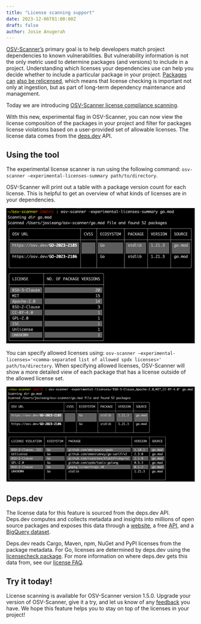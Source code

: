 ```yaml
---
title: "License scanning support"
date: 2023-12-06T01:00:00Z
draft: false
author: Josie Anugerah
---
```


[OSV-Scanner’s](https://google.github.io/osv-scanner/) primary goal is to help developers match project dependencies to known vulnerabilities. But vulnerability information is not the only metric used to determine packages (and versions) to include in a project. Understanding which licenses your dependencies use can help you decide whether to include a particular package in your project. [Packages can](https://thenewstack.io/hashicorp-abandons-open-source-for-business-source-license/) [also be relicensed](https://www.zdnet.com/article/elastic-changes-open-source-license-to-monetize-cloud-service-use/), which means that license checking is important not only at ingestion, but as part of long-term dependency maintenance and management.

Today we are introducing [OSV-Scanner license compliance scanning](https://google.github.io/osv-scanner/experimental/#license-scanning). 

With this new, experimental flag in OSV-Scanner, you can now view the license composition of the packages in your project and filter for packages license violations based on a user-provided set of allowable licenses. The license data comes from the [deps.dev](http://deps.dev) API.

## Using the tool

The experimental license scanner is run using the following command: `osv-scanner –experimental-licenses-summary path/to/directory`.

OSV-Scanner will print out a table with a package version count for each license. This is helpful to get an overview of what kinds of licenses are in your dependencies. 

![This image shows the terminal output from running OSV-Scanner in summary mode](licenses_summary.png "OSV-Scanner license scanning in summary mode")

You can specify allowed licenses using: `osv-scanner –experimental-licenses='<comma-separated list of allowed spdx licenses>' path/to/directory`. When specifying allowed licenses, OSV-Scanner will show a more detailed view of each package that has a license outside of the allowed license set.

![This image shows the terminal output from running OSV-Scanner with an allowlist.](licenses_allowlist.png "OSV-Scanner license scanning with a provided allowlist")

## Deps.dev

The license data for this feature is sourced from the deps.dev API. Deps.dev computes and collects metadata and insights into millions of open source packages and exposes this data through a [website](https://deps.dev/), a free [API](https://docs.deps.dev/api/v3alpha/), and a [BigQuery dataset](https://docs.deps.dev/bigquery/).

Deps.dev reads Cargo, Maven, npm, NuGet and PyPI licenses from the package metadata. For Go, licenses are determined by deps.dev using the [licensecheck package](https://github.com/google/licensecheck). For more information on where deps.dev gets this data from, see our [license FAQ](https://docs.deps.dev/faq/#how-are-licenses-determined).

## Try it today!

License scanning is available for OSV-Scanner version 1.5.0. Upgrade your version of OSV-Scanner, give it a try, and let us know of any [feedback](https://github.com/google/osv-scanner/issues/new) you have. We hope this feature helps you to stay on top of the licenses in your project!
